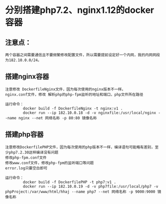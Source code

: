 # 分别搭建php7.2、nginx1.12的docker容器

## 注意点：
    两个容器之间需要通信且不要频繁修改配置文件，所以需要提前设定好一个内网，我的内网网段为182.10.0.0/24。

## 搭建nginx容器
    注意修改 DockerfileNginx文件，因为每次使用的nginx版本不一样。
    nginx.conf文件，修改 解析php的php-fpm监听的地址和端口，php文件所在路径
    
    运行命令：
            docker build -f DockerfileNginx -t nginx:v1 .
            docker run --ip 182.10.0.18 -d -v nginxfile:/usr/local/nginx --name nginx --net 网络名称 -p 80:80 镜像名称

## 搭建php容器
    注意修改DockerfilePHP文件，因为每次使用的php版本不一样，编译语句可能略有差别，至少php7.2.30这样编译没有问题
    修改php-fpm.conf文件
    修改www.conf文件，修改php-fpm的监听端口等问题
    error.log只要空白即可
    
    运行命令：
            docker build -f DockerfilePHP -t php7:v1 .
            docker run --ip 182.10.0.19 -d -v php7file:/usr/local/php7 -v phpProject:/var/www/html/hhaj --name php7 --net 网络名称 -p 9000:9000 镜像名称
